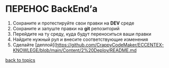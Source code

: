 # ПЕРЕНОС BackEnd’а

1. Сохраните и протестируйте свои правки на **DEV** среде
2. Сохраните и запуште правки на **git** репозиторий
3. Перейдите на ту среду, куда будут переноситься ваши правки
4. Найдите нужный рул и внесите соответствующие изменения
5. Сделайте [деплой](https://github.com/CrappyCodeMaker/ECCENTEX-KNOWLEGE/blob/main/Content/2%20Deploy/README.md

[back to topics](https://github.com/CrappyCodeMaker/ECCENTEX-KNOWLEGE/blob/main/Content/0%20Topics/README.md)